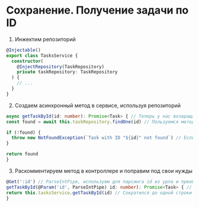 # Сохранение. Получение задачи по ID

1. Инжектим репозиторий
```typescript
@Injectable()
export class TasksService {
  constructor(
    @InjectRepository(TaskRepository)
    private taskRepository: TaskRepository
  ) {
    // ...
  }
}
```

2. Создаем асинхронный метод в сервисе, используя репозиторий
```typescript
async getTaskById(id: number): Promise<Task> { // Теперь у нас возвращает Promise<Task>
const found = await this.taskRepository.findOne(id) // Пользуемся методом репозитория

if (!found) {
  throw new NotFoundException(`Task with ID "${id}" not found`) // Если не находим - бросаем ошибку
}

return found
}
```

3. Раскомментируем метод в контроллере и поправим под свои нужды
```typescript
@Get(':id') // ParseIntPipe, используем для парсинга id из урла и преобразования в int
getTaskById(@Param('id', ParseIntPipe) id: number): Promise<Task> { // Также теперь возвращает Promise<Task>
return this.tasksService.getTaskById(id) // Сократился до одной строки
}
```
